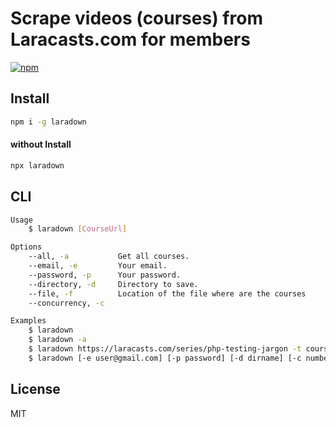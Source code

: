 # Scrape videos (courses) from Laracasts.com for members
[![npm](https://badgen.net/npm/v/laradown)](https://www.npmjs.com/package/laradown)

## Install
```sh
npm i -g laradown
```

#### without Install
```sh
npx laradown
```

## CLI
```sh
Usage
    $ laradown [CourseUrl]

Options
    --all, -a           Get all courses.
    --email, -e         Your email.
    --password, -p      Your password.
    --directory, -d     Directory to save.
    --file, -f          Location of the file where are the courses
    --concurrency, -c

Examples
    $ laradown
    $ laradown -a
    $ laradown https://laracasts.com/series/php-testing-jargon -t course
    $ laradown [-e user@gmail.com] [-p password] [-d dirname] [-c number] [-f path-to-file]
```

## License
MIT
